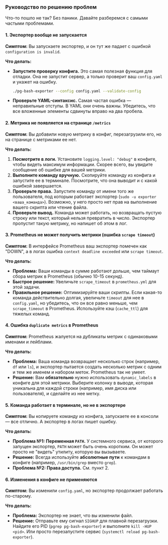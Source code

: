### Руководство по решению проблем

Что-то пошло не так? Без паники. Давайте разберемся с самыми частыми проблемами.

#### 1. Экспортер вообще не запускается

**Симптом:** Вы запускаете экспортер, и он тут же падает с ошибкой `configuration is invalid`.

**Что делать:**
*   **Запустите проверку конфига.** Это самая полезная функция для отладки. Она не запустит сервер, а только проверит ваш `config.yaml` и укажет на ошибку.
    ```sh
    ./pg-bash-exporter --config config.yaml --validate-config
    ```
*   **Проверьте YAML-синтаксис.** Самая частая ошибка — неправильные отступы. В YAML они очень важны. Убедитесь, что все вложенные элементы сдвинуты вправо на два пробела.

#### 2. Метрика не появляется на странице `/metrics`

**Симптом:** Вы добавили новую метрику в конфиг, перезагрузили его, но на странице с метриками ее нет.

**Что делать:**
1.  **Посмотрите в логи.** Установите `logging.level: "debug"` в конфиге, чтобы видеть максимум информации. Скорее всего, вы увидите сообщение об ошибке для вашей метрики.
2.  **Выполните команду вручную.** Скопируйте команду из конфига и запустите ее в терминале. Посмотрите, что она выводит и с какой ошибкой завершается.
3.  **Проверьте права.** Запустите команду от имени того же пользователя, под которым работает экспортер (`sudo -u exporter <ваша_команда>`). Возможно, у него просто нет прав на выполнение вашего скрипта или чтение файла.
4.  **Проверьте вывод.** Команда может работать, но возвращать пустую строку или текст, который нельзя превратить в число. Экспортер пропустит такую метрику, но напишет об этом в лог.

#### 3. Prometheus не может получить метрики (ошибка `scrape timeout`)

**Симптом:** В интерфейсе Prometheus ваш экспортер помечен как "DOWN", а в логах ошибка `context deadline exceeded` или `scrape timeout`.

**Что делать:**
*   **Проблема:** Ваши команды в сумме работают дольше, чем таймаут сбора метрик в Prometheus (обычно 10-15 секунд).
*   **Быстрое решение:** Увеличьте `scrape_timeout` в `prometheus.yml` для этой задачи.
*   **Правильное решение:** Оптимизируйте ваши скрипты. Если какая-то команда действительно долгая, увеличьте `timeout` для нее в `config.yaml`, но убедитесь, что он все равно меньше, чем `scrape_timeout` в Prometheus. Используйте кэш (`cache_ttl`) для тяжелых команд.

#### 4. Ошибка `duplicate metrics` в Prometheus

**Симптом:** Prometheus жалуется на дубликаты метрик с одинаковыми именами и лейблами.

**Что делать:**
*   **Проблема:** Ваша команда возвращает несколько строк (например, `df` или `ls`), и экспортер пытается создать несколько метрик с одним и тем же именем и набором меток. Prometheus так не умеет.
*   **Решение:** Вам **обязательно** нужно использовать `dynamic_labels` в конфиге для этой метрики. Выберите колонку в выводе, которая уникальна для каждой строки (например, имя диска или пользователя), и сделайте из нее метку.

#### 5. Команда работает в терминале, но не в экспортере

**Симптом:** Вы копируете команду из конфига, запускаете ее в консоли — все отлично. А экспортер в логах пишет ошибку.

**Что делать:**
*   **Проблема №1: Переменная `PATH`.** У системного сервиса, от которого запущен экспортер, `PATH` может быть очень коротким. Он может просто не "видеть" утилиту, которую вы вызываете.
*   **Решение:** Всегда используйте **абсолютные пути** к командам в конфиге (например, `/usr/bin/grep` вместо `grep`).
*   **Проблема №2: Права доступа.** См. пункт 2.

#### 6. Изменения в конфиге не применяются

**Симптом:** Вы изменили `config.yaml`, но экспортер продолжает работать по-старому.

**Что делать:**
*   **Проблема:** Экспортер не знает, что вы изменили файл.
*   **Решение:** Отправьте ему сигнал `SIGHUP` для плавной перезагрузки. Найдите его PID (`pgrep pg-bash-exporter`) и выполните `kill -HUP <pid>`. Или просто перезапустите сервис (`systemctl reload pg-bash-exporter`).